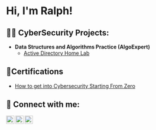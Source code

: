 <h1>Hi, I'm Ralph!</h1>

<h2>👨‍💻 CyberSecurity Projects:</h2>

- <b>Data Structures and Algorithms Practice (AlgoExpert)</b>
  - [Active Directory Home Lab](https://github.com/redouard2/URL)

<h2>📄Certifications</h2>

- [How to get into Cybersecurity Starting From Zero](https://www.youtube.com/watch?v=a83ASGn_V_s)

<h2> 🤳 Connect with me:</h2>

[<img align="left" alt="Ralph Edouard II | Twitter" width="22px" src="https://cdn.jsdelivr.net/npm/simple-icons@v3/icons/twitter.svg" />][twitter]
[<img align="left" alt="Ralph Edouard II | LinkedIn" width="22px" src="https://cdn.jsdelivr.net/npm/simple-icons@v3/icons/linkedin.svg" />][linkedin]
[<img align="left" alt="Ralph Edouard II | Instagram" width="22px" src="https://cdn.jsdelivr.net/npm/simple-icons@v3/icons/instagram.svg" />][instagram]

[twitter]: https://twitter.com/REasy93
[instagram]: https://www.instagram.com/ralph_edboi93/
[linkedin]: https://linkedin.com/in/ralph-edouard-ii

<!--
**joshmadakor1/joshmadakor1** is a ✨ _special_ ✨ repository because its `README.md` (this file) appears on your GitHub profile.

Here are some ideas to get you started:

- 🔭 I’m currently working on ...
- 🌱 I’m currently learning ...
- 👯 I’m looking to collaborate on ...
- 🤔 I’m looking for help with ...
- 💬 Ask me about ...
- 📫 How to reach me: ...
- 😄 Pronouns: ...
- ⚡ Fun fact: ...
-->
